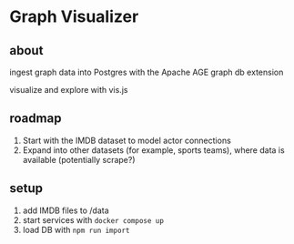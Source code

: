 # Graph Visualizer

## about
ingest graph data into Postgres with the Apache AGE graph db extension

visualize and explore with vis.js

## roadmap 
1. Start with the IMDB dataset to model actor connections
2. Expand into other datasets (for example, sports teams), where data is available (potentially scrape?)

## setup
1. add IMDB files to /data
2. start services with `docker compose up`
3. load DB with `npm run import`
